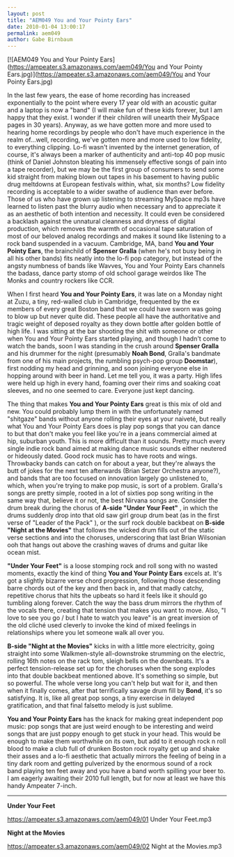 ```yaml
---
layout: post
title: "AEM049 You and Your Pointy Ears"
date: 2010-01-04 13:00:17
permalink: aem049
author: Gabe Birnbaum
---
```

[![AEM049 You and Your Pointy Ears](https://ampeater.s3.amazonaws.com/aem049/You and Your Pointy Ears.jpg)](https://ampeater.s3.amazonaws.com/aem049/You and Your Pointy Ears.jpg)

In the last few years, the ease of home recording has increased exponentially to the point where every 17 year old with an acoustic guitar and a laptop is now a "band" (I will make fun of these kids forever, but I am happy that they exist. I wonder if their children will unearth their MySpace pages in 30 years). Anyway, as we have gotten more and more used to hearing home recordings by people who don't have much experience in the realm of...well, recording, we've gotten more and more used to low fidelity, to everything clipping. Lo-fi wasn't invented by the internet generation, of course, it's always been a marker of authenticity and anti-top 40 pop music (think of Daniel Johnston bleating his immensely effective songs of pain into a tape recorder), but we may be the first group of consumers to send some kid straight from making blown out tapes in his basement to having public drug meltdowns at European festivals within, what, six months? Low fidelity recording is acceptable to a wider swathe of audience than ever before. Those of us who have grown up listening to streaming MySpace mp3s have learned to listen past the blurry audio when necessary and to appreciate it as an aesthetic of both intention and necessity. It could even be considered a backlash against the unnatural cleanness and dryness of digital production, which removes the warmth of occasional tape saturation of most of our beloved analog recordings and makes it sound like listening to a rock band suspended in a vacuum. Cambridge, MA, band **You and Your Pointy Ears**, the brainchild of **Spenser Gralla** (when he's not busy being in all his other bands) fits neatly into the lo-fi pop category, but instead of the angsty numbness of bands like Wavves, You and Your Pointy Ears channels the badass, dance party stomp of old school garage weirdos like The Monks and country rockers like CCR.

<!-- more -->

When I first heard **You and Your Pointy Ears**, it was late on a Monday night at Zuzu, a tiny, red-walled club in Cambridge, frequented by the ex members of every great Boston band that we could have sworn was going to blow up but never quite did. These people all have the authoritative and tragic weight of deposed royalty as they down bottle after golden bottle of high life. I was sitting at the bar shooting the shit with someone or other when You and Your Pointy Ears started playing, and though I hadn't come to watch the bands, soon I was standing in the crush around **Spenser Gralla** and his drummer for the night (presumably **Noah Bond**, Gralla's bandmate from one of his main projects, the rumbling psych-pop group **Doomstar**), first nodding my head and grinning, and soon joining everyone else in hopping around with beer in hand. Let me tell you, it was a party. High lifes were held up high in every hand, foaming over their rims and soaking coat sleeves, and no one seemed to care. Everyone just kept dancing.

The thing that makes **You and Your Pointy Ears** great is this mix of old and new. You could probably lump them in with the unfortunately named "shitgaze" bands without anyone rolling their eyes at your naiveté, but really what You and Your Pointy Ears does is play pop songs that you can dance to but that don't make you feel like you're in a jeans commercial aimed at hip, suburban youth. This is more difficult than it sounds. Pretty much every single indie rock band aimed at making dance music sounds either neutered or hideously dated. Good rock music has to have roots and wings. Throwbacky bands can catch on for about a year, but they're always the butt of jokes for the next ten afterwards (Brian Setzer Orchestra anyone?), and bands that are too focused on innovation largely go unlistened to, which, when you're trying to make pop music, is sort of a problem. Gralla's songs are pretty simple, rooted in a lot of sixties pop song writing in the same way that, believe it or not, the best Nirvana songs are. Consider the drum break during the chorus of **A-side "Under Your Feet"** , in which the drums suddenly drop into that old saw girl group drum beat (as in the first verse of "Leader of the Pack" ), or the surf rock double backbeat on **B-side "Night at the Movies"** that follows the wicked drum fills out of the static verse sections and into the choruses, underscoring that last Brian Wilsonian ooh that hangs out above the crashing waves of drums and guitar like ocean mist.

**"Under Your Feet"** is a loose stomping rock and roll song with no wasted moments, exactly the kind of thing **You and Your Pointy Ears** excels at. It's got a slightly bizarre verse chord progression, following those descending barre chords out of the key and then back in, and that madly catchy, repetitive chorus that hits the upbeats so hard it feels like it should go tumbling along forever. Catch the way the bass drum mirrors the rhythm of the vocals there, creating that tension that makes you want to move. Also, "I love to see you go / but I hate to watch you leave" is an great inversion of the old cliché used cleverly to invoke the kind of mixed feelings in relationships where you let someone walk all over you.

**B-side "Night at the Movies"** kicks in with a little more electricity, going straight into some Walkmen-style all-downstroke strumming on the electric, rolling 16th notes on the rack tom, sleigh bells on the downbeats. It's a perfect tension-release set up for the choruses when the song explodes into that double backbeat mentioned above. It's something so simple, but so powerful. The whole verse long you can't help but wait for it, and then when it finally comes, after that terrifically savage drum fill by **Bond**, it's so satisfying. It is, like all great pop songs, a tiny exercise in delayed gratification, and that final falsetto melody is just sublime.

**You and Your Pointy Ears** has the knack for making great independent pop music: pop songs that are just weird enough to be interesting and weird songs that are just poppy enough to get stuck in your head. This would be enough to make them worthwhile on its own, but add to it enough rock n roll blood to make a club full of drunken Boston rock royalty get up and shake their asses and a lo-fi aesthetic that actually mirrors the feeling of being in a tiny dark room and getting pulverized by the enormous sound of a rock band playing ten feet away and you have a band worth spilling your beer to. I am eagerly awaiting their 2010 full length, but for now at least we have this handy Ampeater 7-inch.

---

**Under Your Feet**

https://ampeater.s3.amazonaws.com/aem049/01 Under Your Feet.mp3

**Night at the Movies**

https://ampeater.s3.amazonaws.com/aem049/02 Night at the Movies.mp3


